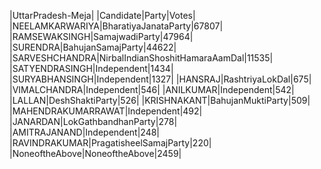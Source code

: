  
|UttarPradesh-Meja|
|Candidate|Party|Votes|
|NEELAMKARWARIYA|BharatiyaJanataParty|67807|
|RAMSEWAKSINGH|SamajwadiParty|47964|
|SURENDRA|BahujanSamajParty|44622|
|SARVESHCHANDRA|NirbalIndianShoshitHamaraAamDal|11535|
|SATYENDRASINGH|Independent|1434|
|SURYABHANSINGH|Independent|1327|
|HANSRAJ|RashtriyaLokDal|675|
|VIMALCHANDRA|Independent|546|
|ANILKUMAR|Independent|542|
|LALLAN|DeshShaktiParty|526|
|KRISHNAKANT|BahujanMuktiParty|509|
|MAHENDRAKUMARRAWAT|Independent|492|
|JANARDAN|LokGathbandhanParty|278|
|AMITRAJANAND|Independent|248|
|RAVINDRAKUMAR|PragatisheelSamajParty|220|
|NoneoftheAbove|NoneoftheAbove|2459|
